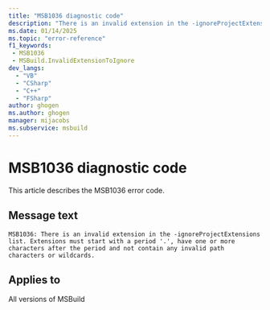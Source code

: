 ```yaml
---
title: "MSB1036 diagnostic code"
description: "There is an invalid extension in the -ignoreProjectExtensions list. Extensions must start with a period '.', have one or more characters after the period and not contain any invalid path characters or wildcards."
ms.date: 01/14/2025
ms.topic: "error-reference"
f1_keywords:
 - MSB1036
 - MSBuild.InvalidExtensionToIgnore
dev_langs:
  - "VB"
  - "CSharp"
  - "C++"
  - "FSharp"
author: ghogen
ms.author: ghogen
manager: mijacobs
ms.subservice: msbuild
---
```


# MSB1036 diagnostic code

<!-- :::ErrorDefinitionDescription::: -->
<!-- :::editable-content name="introDescription"::: -->
This article describes the MSB1036 error code.
<!-- :::editable-content-end::: -->

## Message text

`MSB1036: There is an invalid extension in the -ignoreProjectExtensions list. Extensions must start with a period '.', have one or more characters after the period and not contain any invalid path characters or wildcards.`

<!-- :::editable-content name="postOutputDescription"::: -->
<!--
{StrBegin="MSBUILD : error MSB1036: "}LOCALIZATION: The error prefix "MSBUILD : error MSBxxxx:" should not be localized.
-->
<!-- :::editable-content-end::: -->
<!-- :::ErrorDefinitionDescription-end::: -->

## Applies to

All versions of MSBuild
